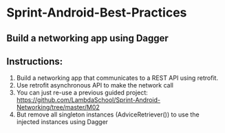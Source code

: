 # Sprint-Android-Best-Practices

## Build a networking app using Dagger

## Instructions:
1. Build a networking app that communicates to a REST API using retrofit. 
2. Use retrofit asynchronous API to make the network call 
3. You can just re-use a previous guided project: https://github.com/LambdaSchool/Sprint-Android-Networking/tree/master/M02
4. But remove all singleton instances (AdviceRetriever()) to use the injected instances using Dagger 

